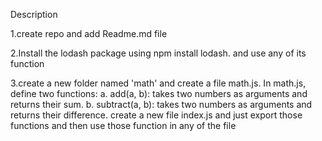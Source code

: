 Description

1.create repo and add Readme.md file

2.Install the lodash package using npm install lodash. and use any of its function

3.create a new folder named 'math' and create a file math.js. In math.js, define two functions:
a. add(a, b): takes two numbers as arguments and returns their sum.
b. subtract(a, b): takes two numbers as arguments and returns their difference.
create a new file index.js and just export those functions and then use those function in any of the file 